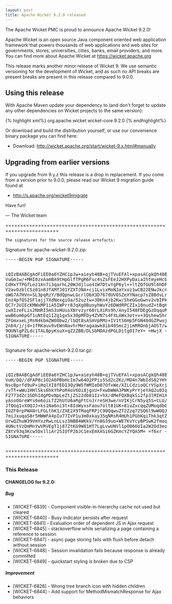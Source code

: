 ```yaml
---
layout: post
title: Apache Wicket 9.2.0 released
---
```

The Apache Wicket PMC is proud to announce Apache Wicket 9.2.0!

Apache Wicket is an open source Java component oriented web application
framework that powers thousands of web applications and web sites for
governments, stores, universities, cities, banks, email providers, and
more. You can find more about Apache Wicket at https://wicket.apache.org

This release marks another minor release of Wicket 9. We
use semantic versioning for the development of Wicket, and as such no
API breaks are present breaks are present in this release compared to
9.0.0.

Using this release
------------------

With Apache Maven update your dependency to (and don't forget to
update any other dependencies on Wicket projects to the same version):

{% highlight xml%}
<dependency>
    <groupId>org.apache.wicket</groupId>
    <artifactId>wicket-core</artifactId>
    <version>9.2.0</version>
</dependency>
{% endhighlight%}

Or download and build the distribution yourself, or use our
convenience binary package you can find here:

 * Download: http://wicket.apache.org/start/wicket-9.x.html#manually

<!--more-->

Upgrading from earlier versions
-------------------------------

If you upgrade from 9.y.z this release is a drop in replacement. If
you come from a version prior to 9.0.0, please read our Wicket 9
migration guide found at

 * http://s.apache.org/wicket9migrate

Have fun!

— The Wicket team


========================================================================

    The signatures for the source release artefacts:

    
Signature for apache-wicket-9.2.0.zip:

<div class='highlight'><pre>
-----BEGIN PGP SIGNATURE-----

iQIzBAABCgAdFiEE0a6YZHC1pJw+aieyh48B+qjTVuEFAl+xpasACgkQh48B+qjT
VuGm1w/+MHI0zxAamBA9tHpGlfTPgR6Fsc4sZsFEeJ2HXPyDaiaIhtmyeHcbbK3l
CdHxYTPGfLez1Xn7i3qarhL20WJdjluo41W7DtvYgP6yl++ltZQfGU9l6hDFB6Sd
Y2avOzblC5z01n8JTAMfJ01YZXTJNA+ci1LvixMoNJaYxoz1wCB22ENwJkcn/QHf
oWG7A7HVn+SL3pqRzY/BdQpnwLGcrlObX3D767dUV0SZeXYNacp7sZ8BdvLrUKyJ
Cnz4pfQS2SFlajj7XdNexgiOa/52uztw+30Kn4jb2Kw/SheGGoGwnv2vbIPkE79g
QC7r2UIEcKMWxMP1iA5IWPrr8JqXg0BunyhWuYz6DWdRPCZIx18nudZ+tBqHtoe3
iwXIzeFLis2NmRI5mS3xHUusXNrvzyr68rLXiRs9h/AnyI548FDEgGzDqquR06vj
wwB6um6pGf1uNtEq1IZg1gxSx30pMFDy4ZVN7s4FXLAWx3ot+v+3QshewShrg381
ZFGmxxeLjMsN4kbmZW0Obw2/lbQt8sASmVpRMz+IV1tS6Hp5FGN48dGZPwujIj+S
2nb4/j/jd+1fRKauv9vEWnNavhrMmragaawk8ib40Smc2jimRROnbjAOST/wkERg
9OUNlgPZLdc1TALBpyKsuX+qZ2ZBB/DLSbMDAzdPGLDitgOI7eY=
=HwjX
-----END PGP SIGNATURE-----
</pre></div>

    
Signature for apache-wicket-9.2.0.tar.gz:

<div class='highlight'><pre>
-----BEGIN PGP SIGNATURE-----

iQIzBAABCgAdFiEE0a6YZHC1pJw+aieyh48B+qjTVuEFAl+xpasACgkQh48B+qjT
VuH/QQ//dFAP8c1O2A6PBbHcIm7w64O2PPis5Sd2cZKz/MO4n7WbIdS82YHYnwVv
NscBprfd9uP+iHqlXI8fEDI3Qy9W5fWMIeD07OfxWe/XILCdzioQCrVSpXrjecGi
/vTT+wWu1HHlSks6hkYhPoR4oV6Oi8jgxU+FxwbWWA3PWKyPrYjeYAQ2u0Iq1Yh4
F2773dZc1GDhIdgPDvNpLeZtjZS22db81Iz+hX/dMeFQXBqkSi2fp3lMIH1XdfZS
yAsoOGreWYs6e6oiLfZ2hUtU6aRgFtCnJrreSH3we/nVIKjCrN5yq5S+CLU/0JpD
JfQGq1vXOQJJ+ks1Na6ni3t+8IoWyxsFaou7olt81UK+8iuZxcqqZUMoqdbG+lDb
IGZF0rpPWANrLFGLthK1/ZXE2X9TMaqFRPjC90QqwuZT2Zzg7ZSQ6l9wWOQJaOWW
7miJxuqaS8r5HWWFA4pIu77IVP1u3m0xkay35qNRsR4HUh1PGhKqiThk3qtZRtGE
UrwQZhuW39VmYxzRwLnLLsz3NBB4WKkV/Yn8G39uo+WE7KvYcyBPSwK2fmoq5jD+
4UNctVzDmMnYwVRVEgT1j87ZtKG9W81HT7LgLvwUNVl1pO066UIa2W2Od3eoELyi
Z8tV93q3Kcw5DxlliAr2SIOfP2bJC1exEmXASi6GZKmcYZYQA5M=
=f6xr
-----END PGP SIGNATURE-----
</pre></div>

    
========================================================================

### This Release

#### CHANGELOG for 9.2.0:
    
##### Bug

 * [WICKET-6839] - Component visible-in-hierarchy cache not used but cleared
 * [WICKET-6840] - Busy indicator persists after request
 * [WICKET-6841] - Evaluation order of dependent JS in Ajax request
 * [WICKET-6845] - stackoverflow while serializing a page containing a reference to session
 * [WICKET-6847] - async page storing fails with flush before detach without session
 * [WICKET-6848] - Session invalidation fails because response is already committed
 * [WICKET-6849] - quickstart styling is broken due to CSP

##### Improvement

 * [WICKET-6828] - Wrong tree branch icon with hidden children
 * [WICKET-6844] - Add support for MethodMismatchResponse for Ajax behaviors

